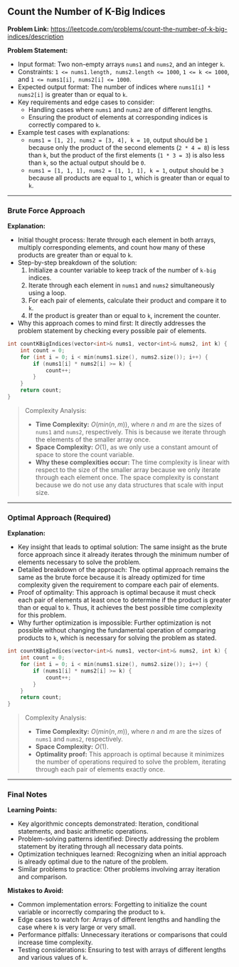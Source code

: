## Count the Number of K-Big Indices
**Problem Link:** https://leetcode.com/problems/count-the-number-of-k-big-indices/description

**Problem Statement:**
- Input format: Two non-empty arrays `nums1` and `nums2`, and an integer `k`.
- Constraints: `1 <= nums1.length, nums2.length <= 1000`, `1 <= k <= 1000`, and `1 <= nums1[i], nums2[i] <= 1000`.
- Expected output format: The number of indices where `nums1[i] * nums2[i]` is greater than or equal to `k`.
- Key requirements and edge cases to consider:
  - Handling cases where `nums1` and `nums2` are of different lengths.
  - Ensuring the product of elements at corresponding indices is correctly compared to `k`.
- Example test cases with explanations:
  - `nums1 = [1, 2], nums2 = [3, 4], k = 10`, output should be `1` because only the product of the second elements (`2 * 4 = 8`) is less than `k`, but the product of the first elements (`1 * 3 = 3`) is also less than `k`, so the actual output should be `0`.
  - `nums1 = [1, 1, 1], nums2 = [1, 1, 1], k = 1`, output should be `3` because all products are equal to `1`, which is greater than or equal to `k`.

---

### Brute Force Approach

**Explanation:**
- Initial thought process: Iterate through each element in both arrays, multiply corresponding elements, and count how many of these products are greater than or equal to `k`.
- Step-by-step breakdown of the solution:
  1. Initialize a counter variable to keep track of the number of `k-big` indices.
  2. Iterate through each element in `nums1` and `nums2` simultaneously using a loop.
  3. For each pair of elements, calculate their product and compare it to `k`.
  4. If the product is greater than or equal to `k`, increment the counter.
- Why this approach comes to mind first: It directly addresses the problem statement by checking every possible pair of elements.

```cpp
int countKBigIndices(vector<int>& nums1, vector<int>& nums2, int k) {
    int count = 0;
    for (int i = 0; i < min(nums1.size(), nums2.size()); i++) {
        if (nums1[i] * nums2[i] >= k) {
            count++;
        }
    }
    return count;
}
```

> Complexity Analysis:
> - **Time Complexity:** $O(min(n, m))$, where $n$ and $m$ are the sizes of `nums1` and `nums2`, respectively. This is because we iterate through the elements of the smaller array once.
> - **Space Complexity:** $O(1)$, as we only use a constant amount of space to store the count variable.
> - **Why these complexities occur:** The time complexity is linear with respect to the size of the smaller array because we only iterate through each element once. The space complexity is constant because we do not use any data structures that scale with input size.

---

### Optimal Approach (Required)

**Explanation:**
- Key insight that leads to optimal solution: The same insight as the brute force approach since it already iterates through the minimum number of elements necessary to solve the problem.
- Detailed breakdown of the approach: The optimal approach remains the same as the brute force because it is already optimized for time complexity given the requirement to compare each pair of elements.
- Proof of optimality: This approach is optimal because it must check each pair of elements at least once to determine if the product is greater than or equal to `k`. Thus, it achieves the best possible time complexity for this problem.
- Why further optimization is impossible: Further optimization is not possible without changing the fundamental operation of comparing products to `k`, which is necessary for solving the problem as stated.

```cpp
int countKBigIndices(vector<int>& nums1, vector<int>& nums2, int k) {
    int count = 0;
    for (int i = 0; i < min(nums1.size(), nums2.size()); i++) {
        if (nums1[i] * nums2[i] >= k) {
            count++;
        }
    }
    return count;
}
```

> Complexity Analysis:
> - **Time Complexity:** $O(min(n, m))$, where $n$ and $m$ are the sizes of `nums1` and `nums2`, respectively.
> - **Space Complexity:** $O(1)$.
> - **Optimality proof:** This approach is optimal because it minimizes the number of operations required to solve the problem, iterating through each pair of elements exactly once.

---

### Final Notes

**Learning Points:**
- Key algorithmic concepts demonstrated: Iteration, conditional statements, and basic arithmetic operations.
- Problem-solving patterns identified: Directly addressing the problem statement by iterating through all necessary data points.
- Optimization techniques learned: Recognizing when an initial approach is already optimal due to the nature of the problem.
- Similar problems to practice: Other problems involving array iteration and comparison.

**Mistakes to Avoid:**
- Common implementation errors: Forgetting to initialize the count variable or incorrectly comparing the product to `k`.
- Edge cases to watch for: Arrays of different lengths and handling the case where `k` is very large or very small.
- Performance pitfalls: Unnecessary iterations or comparisons that could increase time complexity.
- Testing considerations: Ensuring to test with arrays of different lengths and various values of `k`.